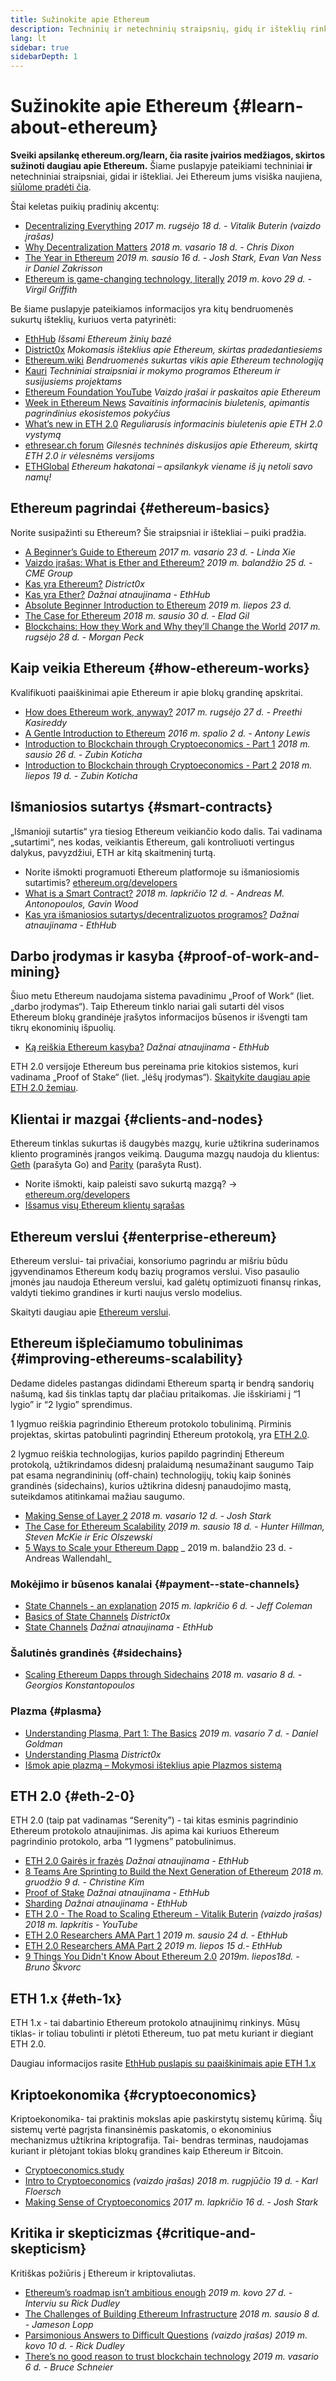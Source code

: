 ```yaml
---
title: Sužinokite apie Ethereum
description: Techninių ir netechninių straipsnių, gidų ir išteklių rinkinys, skirtas išmokti apie Ethereum.
lang: lt
sidebar: true
sidebarDepth: 1
---
```


# Sužinokite apie Ethereum {#learn-about-ethereum}

**Sveiki apsilankę ethereum.org/learn, čia rasite įvairios medžiagos, skirtos sužinoti daugiau apie Ethereum.** Šiame puslapyje pateikiami techniniai **ir** netechniniai straipsniai, gidai ir ištekliai. Jei Ethereum jums visiška naujiena, [siūlome pradėti čia](/beginners/).

Štai keletas puikių pradinių akcentų:

- [Decentralizing Everything](https://www.youtube.com/watch?v=WSN5BaCzsbo&feature=youtu.be) _2017 m. rugsėjo 18 d. - Vitalik Buterin (vaizdo įrašas)_
- [Why Decentralization Matters](https://medium.com/s/story/why-decentralization-matters-5e3f79f7638e) _2018 m. vasario 18 d. - Chris Dixon_
- [The Year in Ethereum](https://medium.com/@jjmstark/the-year-in-ethereum-87a17d6f8276) _2019 m. sausio 16 d. - Josh Stark, Evan Van Ness ir Daniel Zakrisson_
- [Ethereum is game-changing technology, literally](https://medium.com/@virgilgr/ethereum-is-game-changing-technology-literally-d67e01a01cf8) _2019 m. kovo 29 d. - Virgil Griffith_

Be šiame puslapyje pateikiamos informacijos yra kitų bendruomenės sukurtų išteklių, kuriuos verta patyrinėti:

- [EthHub](https://docs.ethhub.io) _Išsami Ethereum žinių bazė_
- [District0x](https://education.district0x.io/general-topics/understanding-ethereum/) _Mokomasis išteklius apie Ethereum, skirtas pradedantiesiems_
- [Ethereum.wiki](https://eth.wiki) _Bendruomenės sukurtas vikis apie Ethereum technologiją_
- [Kauri](https://kauri.io) _Techniniai straipsniai ir mokymo programos Ethereum ir susijusiems projektams_
- [Ethereum Foundation YouTube](https://www.youtube.com/channel/UCNOfzGXD_C9YMYmnefmPH0g) _Vaizdo įrašai ir paskaitos apie Ethereum_
- [Week in Ethereum News](https://weekinethereumnews.com/) _Savaitinis informacinis biuletenis, apimantis pagrindinius ekosistemos pokyčius_
- [What’s new in ETH 2.0](https://eth2.news) _Reguliarusis informacinis biuletenis apie ETH 2.0 vystymą_
- [ethresear.ch forum](https://ethresear.ch/) _Gilesnės techninės diskusijos apie Ethereum, skirtą ETH 2.0 ir vėlesnėms versijoms_
- [ETHGlobal](https://ethglobal.co) _Ethereum hakatonai – apsilankyk viename iš jų netoli savo namų!_

## Ethereum pagrindai {#ethereum-basics}

Norite susipažinti su Ethereum? Šie straipsniai ir ištekliai – puiki pradžia.

- [A Beginner’s Guide to Ethereum](https://blog.coinbase.com/a-beginners-guide-to-ethereum-46dd486ceecf) _2017 m. vasario 23 d. - Linda Xie_
- [Vaizdo įrašas: What is Ether and Ethereum?](https://www.youtube.com/watch?v=fjnovGRQrRE) _2019 m. balandžio 25 d. - CME Group_
- [Kas yra Ethereum?](https://education.district0x.io/general-topics/understanding-ethereum/what-is-ethereum/) _District0x_
- [Kas yra Ether?](https://docs.ethhub.io/ethereum-basics/what-is-ether/) _Dažnai atnaujinama - EthHub_
- [Absolute Beginner Introduction to Ethereum](https://www.mewtopia.com/absolute-beginners-guide/) _2019 m. liepos 23 d._
- [The Case for Ethereum](http://blog.eladgil.com/2018/01/the-case-for-ethereum.html) _2018 m. sausio 30 d. - Elad Gil_
- [Blockchains: How they Work and Why they’ll Change the World](https://spectrum.ieee.org/computing/networks/blockchains-how-they-work-and-why-theyll-change-the-world) _2017 m. rugsėjo 28 d. - Morgan Peck_

## Kaip veikia Ethereum {#how-ethereum-works}

Kvalifikuoti paaiškinimai apie Ethereum ir apie blokų grandinę apskritai.

- [How does Ethereum work, anyway?](https://medium.com/@preethikasireddy/how-does-ethereum-work-anyway-22d1df506369) _2017 m. rugsėjo 27 d. - Preethi Kasireddy_
- [A Gentle Introduction to Ethereum](https://bitsonblocks.net/2016/10/02/gentle-introduction-ethereum/) _2016 m. spalio 2 d. - Antony Lewis_
- [Introduction to Blockchain through Cryptoeconomics - Part 1](https://medium.com/blockchain-at-berkeley/introduction-to-blockchain-through-cryptoeconomics-part-1-bitcoin-369f245067f9) _2018 m. sausio 26 d. - Zubin Koticha_
- [Introduction to Blockchain through Cryptoeconomics - Part 2](https://medium.com/mechanism-labs/introduction-to-bitcoin-through-cryptoeconomics-part-2-proof-of-work-and-nakamoto-consensus-1252f6a6c012) _2018 m. liepos 19 d. - Zubin Koticha_

## Išmaniosios sutartys {#smart-contracts}

„Išmanioji sutartis“ yra tiesiog Ethereum veikiančio kodo dalis. Tai vadinama „sutartimi“, nes kodas, veikiantis Ethereum, gali kontroliuoti vertingus dalykus, pavyzdžiui, ETH ar kitą skaitmeninį turtą.

- Norite išmokti programuoti Ethereum platformoje su išmaniosiomis sutartimis? [ethereum.org/developers](/developers/)
- [What is a Smart Contract?](https://github.com/ethereumbook/ethereumbook/blob/develop/07smart-contracts-solidity.asciidoc#what-is-a-smart-contract) _2018 m. lapkričio 12 d. - Andreas M. Antonopoulos, Gavin Wood_
- [Kas yra išmaniosios sutartys/decentralizuotos programos?](https://docs.ethhub.io/ethereum-basics/what-is-ethereum/#what-are-smart-contracts-and-decentralized-applications) _Dažnai atnaujinama - EthHub_

## Darbo įrodymas ir kasyba {#proof-of-work-and-mining}

Šiuo metu Ethereum naudojama sistema pavadinimu „Proof of Work“ (liet. „darbo įrodymas“). Taip Ethereum tinklo nariai gali sutarti dėl visos Ethereum blokų grandinėje įrašytos informacijos būsenos ir išvengti tam tikrų ekonominių išpuolių.

- [Ką reiškia Ethereum kasyba?](https://docs.ethhub.io/using-ethereum/mining/) _Dažnai atnaujinama - EthHub_

ETH 2.0 versijoje Ethereum bus pereinama prie kitokios sistemos, kuri vadinama „Proof of Stake“ (liet. „lėšų įrodymas“). [Skaitykite daugiau apie ETH 2.0 žemiau](./#eth-2-0).

## Klientai ir mazgai {#clients-and-nodes}

Ethereum tinklas sukurtas iš daugybės mazgų, kurie užtikrina suderinamos kliento programinės įrangos veikimą. Dauguma mazgų naudoja du klientus: [Geth](https://geth.ethereum.org/) (parašyta Go) and [Parity](https://www.parity.io/ethereum/) (parašyta Rust).

- Norite išmokti, kaip paleisti savo sukurtą mazgą? → [ethereum.org/developers](/developers/#clients-running-your-own-node)
- [Išsamus visų Ethereum klientų sąrašas](https://github.com/ConsenSys/ethereum-developer-tools-list#ethereum-clients)

## Ethereum verslui {#enterprise-ethereum}

Ethereum verslui- tai privačiai, konsoriumo pagrindu ar mišriu būdu įgyvendinamos Ethereum kodų bazių programos verslui. Viso pasaulio įmonės jau naudoja Ethereum verslui, kad galėtų optimizuoti finansų rinkas, valdyti tiekimo grandines ir kurti naujus verslo modelius.

Skaityti daugiau apie [Ethereum verslui](/enterprise).

## Ethereum išplečiamumo tobulinimas {#improving-ethereums-scalability}

Dedame dideles pastangas didindami Ethereum spartą ir bendrą sandorių našumą, kad šis tinklas taptų dar plačiau pritaikomas. Jie išskiriami į “1 lygio” ir “2 lygio” sprendimus.

1 lygmuo reiškia pagrindinio Ethereum protokolo tobulinimą. Pirminis projektas, skirtas patobulinti pagrindinį Ethereum protokolą, yra [ETH 2.0](./#eth-2-0).

2 lygmuo reiškia technologijas, kurios papildo pagrindinį Ethereum protokolą, užtikrindamos didesnį pralaidumą nesumažinant saugumo Taip pat esama negrandininių (off-chain) technologijų, tokių kaip šoninės grandinės (sidechains), kurios užtikrina didesnį panaudojimo mastą, suteikdamos atitinkamai mažiau saugumo.

- [Making Sense of Layer 2](https://medium.com/l4-media/making-sense-of-ethereums-layer-2-scaling-solutions-state-channels-plasma-and-truebit-22cb40dcc2f4) _2018 m. vasario 12 d. - Josh Stark_
- [The Case for Ethereum Scalability](https://medium.com/connext/the-case-for-ethereum-scalability-d2a8035f880f) _2019 m. sausio 18 d. - Hunter Hillman, Steven McKie ir Eric Olszewski_
- [5 Ways to Scale your Ethereum Dapp](https://kauri.io/article/7ccaaa2fe7f344d5bf53807cb5c01530) _ 2019 m. balandžio 23 d. - Andreas Wallendahl_

### Mokėjimo ir būsenos kanalai {#payment--state-channels}

- [State Channels - an explanation](https://www.jeffcoleman.ca/state-channels/) _2015 m. lapkričio 6 d. - Jeff Coleman_
- [Basics of State Channels](https://education.district0x.io/general-topics/understanding-ethereum/basics-state-channels/) _District0x_
- [State Channels](https://docs.ethhub.io/ethereum-roadmap/layer-2-scaling/state-channels/) _Dažnai atnaujinama - EthHub_

### Šalutinės grandinės {#sidechains}

- [Scaling Ethereum Dapps through Sidechains](https://medium.com/loom-network/dappchains-scaling-ethereum-dapps-through-sidechains-f99e51fff447) _2018 m. vasario 8 d. - Georgios Konstantopoulos_

### Plazma {#plasma}

- [Understanding Plasma, Part 1: The Basics](https://www.theblockcrypto.com/2019/02/07/understanding-plasma-part-1-the-basics/) _2019 m. vasario 7 d. - Daniel Goldman_
- [Understanding Plasma](https://education.district0x.io/general-topics/understanding-ethereum/understanding-plasma/) _District0x_
- [Išmok apie plazmą – Mokymosi išteklius apie Plazmos sistemą](https://www.learnplasma.org/en/)

## ETH 2.0 {#eth-2-0}

ETH 2.0 (taip pat vadinamas “Serenity”) - tai kitas esminis pagrindinio Ethereum protokolo atnaujinimas. Jis apima kai kuriuos Ethereum pagrindinio protokolo, arba “1 lygmens” patobulinimus.

- [ETH 2.0 Gairės ir frazės](https://docs.ethhub.io/ethereum-roadmap/ethereum-2.0/eth-2.0-phases/) _Dažnai atnaujinama - EthHub_
- [8 Teams Are Sprinting to Build the Next Generation of Ethereum](https://www.coindesk.com/next-gen-buidlers-the-8-teams-working-on-ethereum-2-0) _2018 m. gruodžio 9 d. - Christine Kim_
- [Proof of Stake](https://docs.ethhub.io/ethereum-roadmap/ethereum-2.0/proof-of-stake/) _Dažnai atnaujinama - EthHub_
- [Sharding](https://docs.ethhub.io/ethereum-roadmap/ethereum-2.0/sharding/) _Dažnai atnaujinama - EthHub_
- [ETH 2.0 - The Road to Scaling Ethereum - Vitalik Buterin](https://youtu.be/kCVpDrlVesA) _(vaizdo įrašas) 2018 m. lapkritis - YouTube_
- [ETH 2.0 Researchers AMA Part 1](https://docs.ethhub.io/other/ethereum-2.0-ama/#part-1) _2019 m. sausio 24 d. - EthHub_
- [ETH 2.0 Researchers AMA Part 2](https://docs.ethhub.io/other/ethereum-2.0-ama/#part-2) _2019 m. liepos 15 d.- EthHub_
- [9 Things You Didn't Know About Ethereum 2.0](https://our.status.im/9-things-you-didnt-know-about-ethereum-2-0/) _2019m. liepos18d. - Bruno Škvorc_

## ETH 1.x {#eth-1x}

ETH 1.x - tai dabartinio Ethereum protokolo atnaujinimų rinkinys. Mūsų tiklas- ir toliau tobulinti ir plėtoti Ethereum, tuo pat metu kuriant ir diegiant ETH 2.0.

Daugiau informacijos rasite [EthHub puslapis su paaiškinimais apie ETH 1.x](https://docs.ethhub.io/ethereum-roadmap/ethereum-1.x/)

## Kriptoekonomika {#cryptoeconomics}

Kriptoekonomika- tai praktinis mokslas apie paskirstytų sistemų kūrimą. Šių sistemų vertė pagrįsta finansinėmis paskatomis, o ekonominius mechanizmus užtikrina kriptografija. Tai- bendras terminas, naudojamas kuriant ir plėtojant tokias blokų grandines kaip Ethereum ir Bitcoin.

- [Cryptoeconomics.study](https://cryptoeconomics.study/)
- [Intro to Cryptoeconomics](https://www.youtube.com/watch?v=F0FCI8GxO5I) _(vaizdo įrašas) 2018 m. rugpjūčio 19 d. - Karl Floersch_
- [Making Sense of Cryptoeconomics](https://medium.com/l4-media/making-sense-of-cryptoeconomics-5edea77e4e8d) _2017 m. lapkričio 16 d. - Josh Stark_

## Kritika ir skepticizmas {#critique-and-skepticism}

Kritiškas požiūris į Ethereum ir kriptovaliutas.

- [Ethereum’s roadmap isn’t ambitious enough](https://decryptmedia.com/6136/vulcanize-rick-dudley-ethereum-roadmap-makerdao-polkadot) _2019 m. kovo 27 d. - Interviu su Rick Dudley_
- [The Challenges of Building Ethereum Infrastructure](https://medium.com/@lopp/the-challenges-of-building-ethereum-infrastructure-87e443e47a4b) _2018 m. sausio 8 d. - Jameson Lopp_
- [Parsimonious Answers to Difficult Questions](https://www.youtube.com/watch?v=GOkSg0BuSdw&feature=youtu.be) _(vaizdo įrašas) 2019 m. kovo 10 d. - Rick Dudley_
- [There’s no good reason to trust blockchain technology](https://www.wired.com/story/theres-no-good-reason-to-trust-blockchain-technology/) _2019 m. vasario 6 d. - Bruce Schneier_
